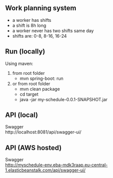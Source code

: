 ## Work planning system

- a worker has shifts
- a shift is 8h long
- a worker never has two shifts same day
- shifts are: 0-8, 8-16, 16-24

## Run (locally)

Using maven:
1) from root folder  
   - mvn spring-boot: run   
2) or
   from root folder  
   - mvn clean package  
   - cd target
   - java -jar my-schedule-0.0.1-SNAPSHOT.jar  

## API (local)
Swagger  
http://localhost:8081/api/swagger-ui/

## API (AWS hosted)
Swagger  
http://myschedule-env.eba-mdk3raap.eu-central-1.elasticbeanstalk.com/api/swagger-ui/
